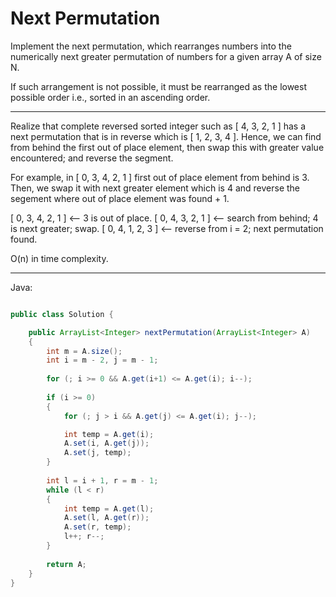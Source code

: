 # Next Permutation

Implement the next permutation, which rearranges numbers into the numerically
next greater permutation of numbers for a given array A of size N.

If such arrangement is not possible, it must be rearranged as the lowest
possible order i.e., sorted in an ascending order.

---

Realize that complete reversed sorted integer such as [ 4, 3, 2, 1 ] has a next
permutation that is in reverse which is [ 1, 2, 3, 4 ]. Hence, we can find from
behind the first out of place element, then swap this with greater value
encountered; and reverse the segment.

For example, in [ 0, 3, 4, 2, 1 ] first out of place element from behind is 3.
Then, we swap it with next greater element which is 4 and reverse the segement
where out of place element was found + 1.

[ 0, 3, 4, 2, 1 ]   <-- 3 is out of place.
[ 0, 4, 3, 2, 1 ]   <-- search from behind; 4 is next greater; swap.
[ 0, 4, 1, 2, 3 ]   <-- reverse from i = 2; next permutation found.

O(n) in time complexity.

---

Java:

```java

public class Solution {

    public ArrayList<Integer> nextPermutation(ArrayList<Integer> A) 
    {
        int m = A.size();
        int i = m - 2, j = m - 1;
        
        for (; i >= 0 && A.get(i+1) <= A.get(i); i--);
        
        if (i >= 0)
        {
            for (; j > i && A.get(j) <= A.get(i); j--);

            int temp = A.get(i);
            A.set(i, A.get(j));
            A.set(j, temp);
        }
        
        int l = i + 1, r = m - 1;
        while (l < r)
        {
            int temp = A.get(l);
            A.set(l, A.get(r));
            A.set(r, temp);
            l++; r--;
        }
        
        return A;
    }
}

```
